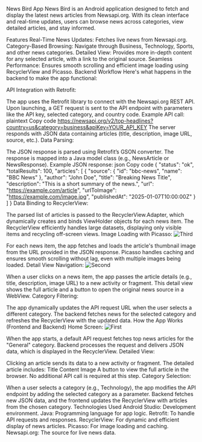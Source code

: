 News Bird App
News Bird is an Android application designed to fetch and display the latest news articles from Newsapi.org. With its clean interface and real-time updates, users can browse news across categories, view detailed articles, and stay informed.

Features
Real-Time News Updates: Fetches live news from Newsapi.org.
Category-Based Browsing: Navigate through Business, Technology, Sports, and other news categories.
Detailed View: Provides more in-depth content for any selected article, with a link to the original source.
Seamless Performance: Ensures smooth scrolling and efficient image loading using RecyclerView and Picasso.
Backend Workflow
Here's what happens in the backend to make the app functional:

API Integration with Retrofit:

The app uses the Retrofit library to connect with the Newsapi.org REST API.
Upon launching, a GET request is sent to the API endpoint with parameters like the API key, selected category, and country code.
Example API call:
plaintext
Copy code
https://newsapi.org/v2/top-headlines?country=us&category=business&apiKey=YOUR_API_KEY
The server responds with JSON data containing articles (title, description, image URL, source, etc.).
Data Parsing:

The JSON response is parsed using Retrofit’s GSON converter. The response is mapped into a Java model class (e.g., NewsArticle or NewsResponse).
Example JSON response:
json
Copy code
{
  "status": "ok",
  "totalResults": 100,
  "articles": [
    {
      "source": { "id": "bbc-news", "name": "BBC News" },
      "author": "John Doe",
      "title": "Breaking News Title",
      "description": "This is a short summary of the news.",
      "url": "https://example.com/article",
      "urlToImage": "https://example.com/image.jpg",
      "publishedAt": "2025-01-07T10:00:00Z"
    }
  ]
}
Data Binding to RecyclerView:

The parsed list of articles is passed to the RecyclerView.Adapter, which dynamically creates and binds ViewHolder objects for each news item.
The RecyclerView efficiently handles large datasets, displaying only visible items and recycling off-screen views.
Image Loading with Picasso: ![Third](https://github.com/user-attachments/assets/1c2ab0af-f482-42ce-911c-1c3244797d3e)


For each news item, the app fetches and loads the article's thumbnail image from the URL provided in the JSON response.
Picasso handles caching and ensures smooth scrolling without lag, even with multiple images being loaded.
Detail View Navigation: ![Second](https://github.com/user-attachments/assets/2700f8be-a912-43e4-8d08-11905ef87696)

When a user clicks on a news item, the app passes the article details (e.g., title, description, image URL) to a new activity or fragment.
This detail view shows the full article and a button to open the original news source in a WebView.
Category Filtering:

The app dynamically updates the API request URL when the user selects a different category. The backend fetches news for the selected category and refreshes the RecyclerView with the updated data.
How the App Works (Frontend and Backend)
Home Screen: ![First](https://github.com/user-attachments/assets/c1bc4a01-6401-434d-9f54-7bf6e3f910b9)


When the app starts, a default API request fetches top news articles for the "General" category.
Backend processes the request and delivers JSON data, which is displayed in the RecyclerView.
Detailed View:

Clicking an article sends its data to a new activity or fragment. The detailed article includes:
Title
Content
Image
A button to view the full article in the browser.
No additional API call is required at this step.
Category Selection:

When a user selects a category (e.g., Technology), the app modifies the API endpoint by adding the selected category as a parameter.
Backend fetches new JSON data, and the frontend updates the RecyclerView with articles from the chosen category.
Technologies Used
Android Studio: Development environment.
Java: Programming language for app logic.
Retrofit: To handle API requests and responses.
RecyclerView: For dynamic and efficient display of news articles.
Picasso: For image loading and caching.
Newsapi.org: The source for live news data.
